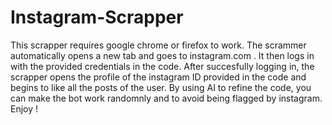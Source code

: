 # Instagram-Scrapper
This scrapper requires google chrome or firefox to work.
The scrammer automatically opens a new tab and goes to instagram.com . It then logs in with the provided credentials in the code. After succesfully logging in,
the scrapper opens the profile of the instagram ID provided in the code and begins to like all the posts of the user. By using AI to refine the code, you
can make the bot work randomnly and  to avoid being flagged by instagram.
Enjoy !
